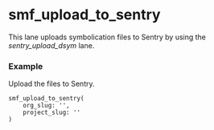 # smf_upload_to_sentry

This lane uploads symbolication files to Sentry by using the *sentry_upload_dsym* lane. 

### Example
Upload the files to Sentry.
```
smf_upload_to_sentry(
    org_slug: '',
    project_slug: ''
)
```